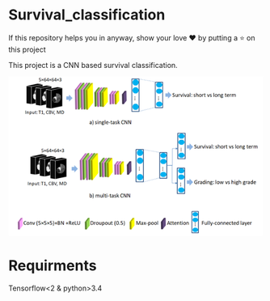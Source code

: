 # Survival_classification
If this repository helps you in anyway, show your love :heart: by putting a :star: on this project 

This project is a CNN based survival classification. 


<p>
    <img src="network.png" alt>
    <em></em>
</p>

# Requirments

Tensorflow<2 & python>3.4
